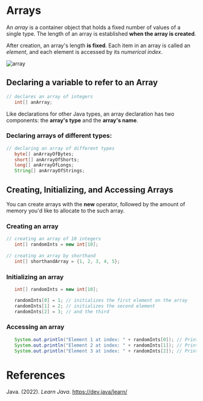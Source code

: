 # Arrays 

An *array* is a container object that holds a fixed number of values 
of a single type. The length of an array is established **when the 
array is created**. 

After creation, an array's length **is fixed**. Each item in an array 
is called an *element*, and each element is accessed by its *numerical 
index*. 

![array](https://user-images.githubusercontent.com/109105989/195759009-8bfe18b6-b981-4f2f-aeb0-5ca71d28ce37.png)

## Declaring a variable to refer to an Array 
``` java 
// declares an array of integers
   int[] anArray;
``` 

Like declarations for other Java types, an array declaration 
has two components: the **array's type** and the **array's name**. 

### Declaring arrays of different types: 
``` java 
// declaring an array of different types
   byte[] anArrayOfBytes;
   short[] anArrayOfShorts;
   long[] anArrayOfLongs;
   String[] anArrayOfStrings;
``` 

## Creating, Initializing, and Accessing Arrays 
You can create arrays with the **new** operator, followed by the amount of memory you'd like to allocate to the such array. 

### Creating an array
``` java 
// creating an array of 10 integers
   int[] randomInts = new int[10];
        
// creating an array by shorthand 
   int[] shorthandArray = {1, 2, 3, 4, 5}; 
``` 

### Initializing an array 
``` java 
   int[] randomInts = new int[10];

   randomInts[0] = 1; // initializes the first element on the array 
   randomInts[1] = 2; // initializes the second element 
   randomInts[2] = 3; // and the third
``` 
### Accessing an array 
``` java 
   System.out.println("Element 1 at index: " + randomInts[0]); // Prints 1 
   System.out.println("Element 2 at index: " + randomInts[1]); // Prints 2 
   System.out.println("Element 3 at index: " + randomInts[2]); // Prints 3
``` 

# References 
Java. (2022). *Learn Java*. <https://dev.java/learn/> 

